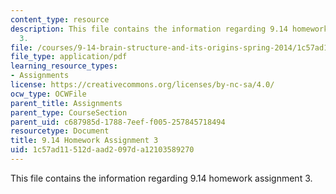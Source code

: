 ```yaml
---
content_type: resource
description: This file contains the information regarding 9.14 homework assignment
  3.
file: /courses/9-14-brain-structure-and-its-origins-spring-2014/1c57ad11512daad2097da12103589270_MIT9_14S14_Homework3.pdf
file_type: application/pdf
learning_resource_types:
- Assignments
license: https://creativecommons.org/licenses/by-nc-sa/4.0/
ocw_type: OCWFile
parent_title: Assignments
parent_type: CourseSection
parent_uid: c687985d-1788-7eef-f005-257845718494
resourcetype: Document
title: 9.14 Homework Assignment 3
uid: 1c57ad11-512d-aad2-097d-a12103589270
---
```

This file contains the information regarding 9.14 homework assignment 3.